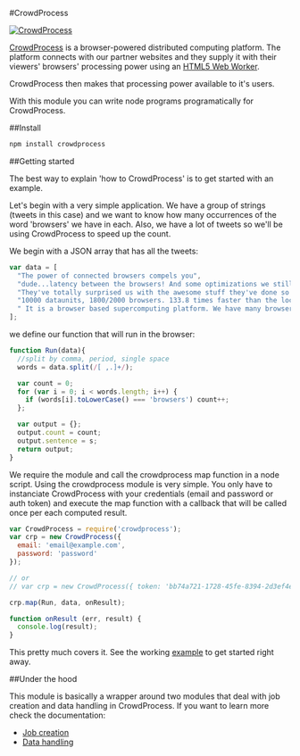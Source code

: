 #CrowdProcess

[![CrowdProcess](https://crowdprocess.com/img/crowdprocess-logo-symbol.svg)](https://crowdprocess.com/)

[CrowdProcess](https://crowdprocess.com/) is a browser-powered distributed computing platform.
The platform connects with our partner websites and they supply it with their viewers' browsers' processing power using an [HTML5 Web Worker](https://developer.mozilla.org/en-US/docs/Web/Guide/Performance/Using_web_workers).

CrowdProcess then makes that processing power available to it's users.

With this module you can write node programs programatically for CrowdProcess.

##Install

```javascript
npm install crowdprocess
```

##Getting started

The best way to explain 'how to CrowdProcess' is to get started with an example.

Let's begin with a very simple application. We have a group of strings (tweets in this case) and we want to
know how many occurrences of the word 'browsers' we have in each. Also, we have a lot of tweets so we'll be using
CrowdProcess to speed up the count.

We begin with a JSON array that has all the tweets:

```javascript
var data = [
  "The power of connected browsers compels you",
  "dude...latency between the browsers! And some optimizations we still need to do lol",
  "They've totally surprised us with the awesome stuff they've done so far!",
  "10000 dataunits, 1800/2000 browsers. 133.8 times faster than the local machine.",
  " It is a browser based supercomputing platform. We have many browsers"
];
```

we define our function that will run in the browser:

```javascript
function Run(data){
  //split by comma, period, single space
  words = data.split(/[ ,.]+/);

  var count = 0;
  for (var i = 0; i < words.length; i++) {
    if (words[i].toLowerCase() === 'browsers') count++;
  };

  var output = {};
  output.count = count;
  output.sentence = s;
  return output;
}

```

We require the module and call the crowdprocess map function in a node script. Using the crowdprocess module is very simple.
You only have to instanciate CrowdProcess with your credentials (email and password or auth token) and execute the map function with a callback that will be called once per each computed result.

```javascript
var CrowdProcess = require('crowdprocess');
var crp = new CrowdProcess({
  email: 'email@example.com',
  password: 'password'
});

// or
// var crp = new CrowdProcess({ token: 'bb74a721-1728-45fe-8394-2d3ef4e0ac82' });

crp.map(Run, data, onResult);

function onResult (err, result) {
  console.log(result);
}
```

This pretty much covers it. See the working [example](https://github.com/CrowdProcess/node-crowdprocess/blob/master/example/example.js) to get started right away.

##Under the hood

This module is basically a wrapper around two modules that deal with job creation and
data handling in CrowdProcess. If you want to learn more check the documentation:
* [Job creation](https://github.com/CrowdProcess/crp-job-client)
* [Data handling](https://github.com/CrowdProcess/crp-stream-client)
